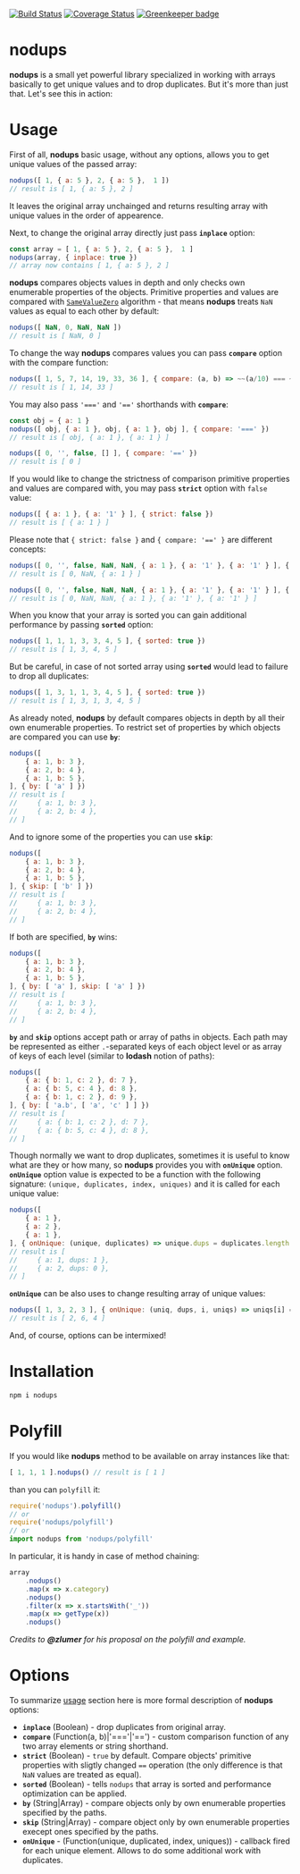 [![Build Status](https://travis-ci.org/rmdm/nodups.svg?branch=master)](https://travis-ci.org/rmdm/nodups)
[![Coverage Status](https://coveralls.io/repos/github/rmdm/nodups/badge.svg?branch=master)](https://coveralls.io/github/rmdm/nodups?branch=master) [![Greenkeeper badge](https://badges.greenkeeper.io/rmdm/nodups.svg)](https://greenkeeper.io/)

nodups
=====

**nodups** is a small yet powerful library specialized in working with arrays basically to get unique values and to drop duplicates. But it's more than just that. Let's see this in action:

Usage
=====

First of all, **nodups** basic usage, without any options, allows you to get unique values of the passed array:

```javascript
nodups([ 1, { a: 5 }, 2, { a: 5 },  1 ])
// result is [ 1, { a: 5 }, 2 ]
```

It leaves the original array unchainged and returns resulting array with unique values in the order of appearence.

Next, to change the original array directly just pass **`inplace`** option:

```javascript
const array = [ 1, { a: 5 }, 2, { a: 5 },  1 ]
nodups(array, { inplace: true })
// array now contains [ 1, { a: 5 }, 2 ]
```

**nodups** compares objects values in depth and only checks own enumerable properties of the objects. Primitive properties and values are compared with [`SameValueZero`](https://www.ecma-international.org/ecma-262/8.0/#sec-samevaluezero) algorithm - that means **nodups** treats `NaN` values as equal to each other by default:

```javascript
nodups([ NaN, 0, NaN, NaN ])
// result is [ NaN, 0 ]
```
To change the way **nodups** compares values you can pass **`compare`** option with the compare function:

```javascript
nodups([ 1, 5, 7, 14, 19, 33, 36 ], { compare: (a, b) => ~~(a/10) === ~~(b/10) })
// result is [ 1, 14, 33 ]
```

You may also pass `'==='` and `'=='` shorthands with **`compare`**:

```javascript
const obj = { a: 1 }
nodups([ obj, { a: 1 }, obj, { a: 1 }, obj ], { compare: '===' })
// result is [ obj, { a: 1 }, { a: 1 } ]

nodups([ 0, '', false, [] ], { compare: '==' })
// result is [ 0 ]
```

If you would like to change the strictness of comparison primitive properties and values are compared with, you may pass **`strict`** option with `false` value:

```javascript
nodups([ { a: 1 }, { a: '1' } ], { strict: false })
// result is [ { a: 1 } ]
```

Please note that `{ strict: false }` and `{ compare: '==' }` are different concepts:

```javascript
nodups([ 0, '', false, NaN, NaN, { a: 1 }, { a: '1' }, { a: '1' } ], { strict: false })
// result is [ 0, NaN, { a: 1 } ]

nodups([ 0, '', false, NaN, NaN, { a: 1 }, { a: '1' }, { a: '1' } ], { compare: '==' })
// result is [ 0, NaN, NaN, { a: 1 }, { a: '1' }, { a: '1' } ]
```

When you know that your array is sorted you can gain additional performance by passing **`sorted`** option:

```javascript
nodups([ 1, 1, 1, 3, 3, 4, 5 ], { sorted: true })
// result is [ 1, 3, 4, 5 ]
```

But be careful, in case of not sorted array using **`sorted`** would lead to failure to drop all duplicates:

```javascript
nodups([ 1, 3, 1, 1, 3, 4, 5 ], { sorted: true })
// result is [ 1, 3, 1, 3, 4, 5 ]
```

As already noted, **nodups** by default compares objects in depth by all their own enumerable properties. To restrict set of properties by which objects are compared you can use **`by`**:

```javascript
nodups([
    { a: 1, b: 3 },
    { a: 2, b: 4 },
    { a: 1, b: 5 },
], { by: [ 'a' ] })
// result is [
//     { a: 1, b: 3 },
//     { a: 2, b: 4 },
// ]
```

And to ignore some of the properties you can use **`skip`**:

```javascript
nodups([
    { a: 1, b: 3 },
    { a: 2, b: 4 },
    { a: 1, b: 5 },
], { skip: [ 'b' ] })
// result is [
//     { a: 1, b: 3 },
//     { a: 2, b: 4 },
// ]
```

If both are specified, **`by`** wins:

```javascript
nodups([
    { a: 1, b: 3 },
    { a: 2, b: 4 },
    { a: 1, b: 5 },
], { by: [ 'a' ], skip: [ 'a' ] })
// result is [
//     { a: 1, b: 3 },
//     { a: 2, b: 4 },
// ]
```

**`by`** and **`skip`** options accept path or array of paths in objects. Each path may be represented as either `.`-separated keys of each object level or as array of keys of each level (similar to **lodash** notion of paths):

```javascript
nodups([
    { a: { b: 1, c: 2 }, d: 7 },
    { a: { b: 5, c: 4 }, d: 8 },
    { a: { b: 1, c: 2 }, d: 9 },
], { by: [ 'a.b', [ 'a', 'c' ] ] })
// result is [
//     { a: { b: 1, c: 2 }, d: 7 },
//     { a: { b: 5, c: 4 }, d: 8 },
// ]
```

Though normally we want to drop duplicates, sometimes it is useful to know what are they or how many, so **nodups** provides you with **`onUnique`** option. **`onUnique`** option value is expected to be a function with the following signature: `(unique, duplicates, index, uniques)` and it is called for each unique value:

```javascript
nodups([
    { a: 1 },
    { a: 2 },
    { a: 1 },
], { onUnique: (unique, duplicates) => unique.dups = duplicates.length })
// result is [
//     { a: 1, dups: 1 },
//     { a: 2, dups: 0 },
// ]
```

**`onUnique`** can be also uses to change resulting array of unique values:

```javascript
nodups([ 1, 3, 2, 3 ], { onUnique: (uniq, dups, i, uniqs) => uniqs[i] = uniq * 2 })
// result is [ 2, 6, 4 ]
```

And, of course, options can be intermixed!

Installation
============

```sh
npm i nodups
```

Polyfill
========

If you would like **nodups** method to be available on array instances like that:

```javascript
[ 1, 1, 1 ].nodups() // result is [ 1 ]
```

than you can `polyfill` it:

```javascript
require('nodups').polyfill()
// or
require('nodups/polyfill')
// or
import nodups from 'nodups/polyfill'
```

In particular, it is handy in case of method chaining:

```javascript
array
    .nodups()
    .map(x => x.category)
    .nodups()
    .filter(x => x.startsWith('_'))
    .map(x => getType(x))
    .nodups()
```

_Credits to **@zlumer** for his proposal on the polyfill and example._

Options
=======

To summarize [usage](#usage) section here is more formal description of **nodups** options:

- **`inplace`** (Boolean) - drop duplicates from original array.
- **`compare`** (Function(a, b)|'==='|'==') - custom comparison function of any two array elements or string shorthand.
- **`strict`** (Boolean) - `true` by default. Compare objects' primitive properties with sligtly changed `==` operation (the only difference is that `NaN` values are treated as equal).
- **`sorted`** (Boolean) - tells `nodups` that array is sorted and performance optimization can be applied.
- **`by`** (String|Array) - compare objects only by own enumerable properties specified by the paths.
- **`skip`** (String|Array) - compare object only by own enumerable properties execept ones specified by the paths.
- **`onUnique`** - (Function(unique, duplicated, index, uniques)) - callback fired for each unique element. Allows to do some additional work with duplicates.
